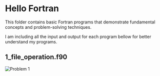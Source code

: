 # Hello Fortran
This folder contains basic Fortran programs that demonstrate fundamental concepts and problem-solving techniques.

I am including all the input and output for each program bellow for better understand my programs.

## 1_file_operation.f90
![Problem 1](https://mmm.sh/github/fortran/hello/hello_1.png)
